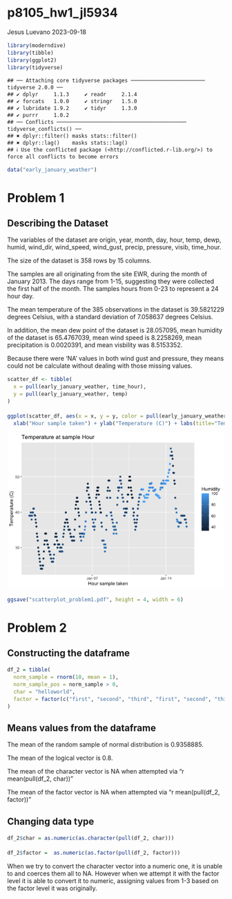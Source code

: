 p8105_hw1_jl5934
================
Jesus Luevano
2023-09-18

``` r
library(moderndive)
library(tibble)
library(ggplot2)
library(tidyverse)
```

    ## ── Attaching core tidyverse packages ──────────────────────── tidyverse 2.0.0 ──
    ## ✔ dplyr     1.1.3     ✔ readr     2.1.4
    ## ✔ forcats   1.0.0     ✔ stringr   1.5.0
    ## ✔ lubridate 1.9.2     ✔ tidyr     1.3.0
    ## ✔ purrr     1.0.2     
    ## ── Conflicts ────────────────────────────────────────── tidyverse_conflicts() ──
    ## ✖ dplyr::filter() masks stats::filter()
    ## ✖ dplyr::lag()    masks stats::lag()
    ## ℹ Use the conflicted package (<http://conflicted.r-lib.org/>) to force all conflicts to become errors

``` r
data("early_january_weather")
```

# Problem 1

## Describing the Dataset

The variables of the dataset are origin, year, month, day, hour, temp,
dewp, humid, wind_dir, wind_speed, wind_gust, precip, pressure, visib,
time_hour.

The size of the dataset is 358 rows by 15 columns.

The samples are all originating from the site EWR, during the month of
January 2013. The days range from 1-15, suggesting they were collected
the first half of the month. The samples hours from 0-23 to represent a
24 hour day.

The mean temperature of the 385 observations in the dataset is
39.5821229 degrees Celsius, with a standard deviation of 7.058637
degrees Celsius.

In addition, the mean dew point of the dataset is 28.057095, mean
humidity of the dataset is 65.4767039, mean wind speed is 8.2258269,
mean precipitation is 0.0020391, and mean visbility was 8.5153352.

Because there were ‘NA’ values in both wind gust and pressure, they
means could not be calculate without dealing with those missing values.

``` r
scatter_df <- tibble(
  x = pull(early_january_weather, time_hour),
  y = pull(early_january_weather, temp)
) 

ggplot(scatter_df, aes(x = x, y = y, color = pull(early_january_weather, humid))) + geom_point() + 
  xlab("Hour sample taken") + ylab("Temperature (C)") + labs(title="Temperature at sample Hour", color = "Humidity")
```

![](p8105_hw1_jl5934_files/figure-gfm/scatterplot-1.png)<!-- -->

``` r
ggsave("scatterplot_problem1.pdf", height = 4, width = 6)
```

# Problem 2

## Constructing the dataframe

``` r
df_2 = tibble(
  norm_sample = rnorm(10, mean = 1),
  norm_sample_pos = norm_sample > 0,
  char = "helloworld",
  factor = factor(c("first", "second", "third", "first", "second", "third", "first", "second", "third", "first"), levels = c("first", "second", "third"))
)
```

## Means values from the dataframe

The mean of the random sample of normal distribution is 0.9358885.

The mean of the logical vector is 0.8.

The mean of the character vector is NA when attempted via “r
mean(pull(df_2, char))”

The mean of the factor vector is NA when attempted via “r
mean(pull(df_2, factor))”

## Changing data type

``` r
df_2$char = as.numeric(as.character(pull(df_2, char)))

df_2$factor =  as.numeric(as.factor(pull(df_2, factor)))
```

When we try to convert the character vector into a numeric one, it is
unable to and coerces them all to NA. However when we attempt it with
the factor level it is able to convert it to numeric, assigning values
from 1-3 based on the factor level it was originally.
